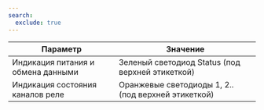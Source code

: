 ```yaml
---
search:
  exclude: true
---
```

<!--include-start-->
| Параметр                             | Значение                                               |
|--------------------------------------|--------------------------------------------------------|
| Индикация питания и обмена данными   | Зеленый светодиод Status (под верхней этикеткой)       |
| Индикация состояния каналов реле     | Оранжевые светодиоды 1, 2.. (под верхней этикеткой)    |
<!--include-end-->
